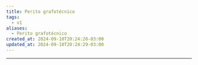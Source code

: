 ```yaml
---
title: Perito grafotécnico
tags:
  - v1
aliases:
  - Perito grafotécnico
created_at: 2024-09-10T20:24:28-03:00
updated_at: 2024-09-10T20:24:29-03:00
---
```



---

